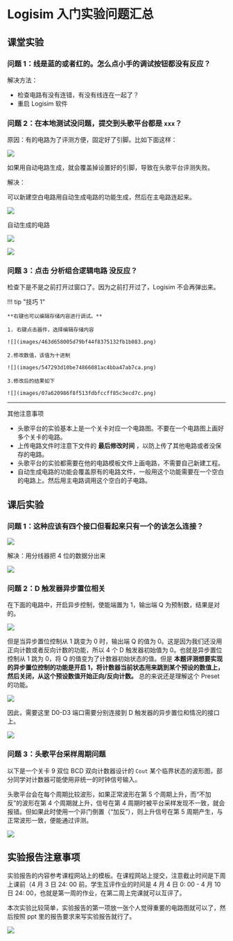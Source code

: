 # Logisim 入门实验问题汇总

## 课堂实验

### 问题 1：线是蓝的或者红的。怎么点小手的调试按钮都没有反应？

解决方法：

- 检查电路有没有连错，有没有线连在一起了？
- 重启 Logisim 软件

### 问题 2：在本地测试没问题，提交到头歌平台都是 `xxx`？

原因：有的电路为了评测方便，固定好了引脚。比如下面这样：

![](images/d4d98378124e07ce67cec01564f32aa9.png)

如果用自动电路生成，就会覆盖掉设置好的引脚，导致在头歌平台评测失败。

解决：

可以新建空白电路用自动生成电路的功能生成，然后在主电路连起来。

![](images/de1ecbc850bf0389f1f941cb446a84f1.png)

自动生成的电路

![](images/c7c6492504a5b3e05a6ccf5c4bca58c3.png)

![](images/61288ba4d12f920543aafba9076f47ee.png)

### 问题 3：点击 **分析组合逻辑电路** 没反应？

检查下是不是之前打开过窗口了。因为之前打开过了，Logisim 不会再弹出来。

!!! tip "技巧 1" 

    **右键也可以编辑存储内容进行调试。**

    1. 右键点击器件，选择编辑存储内容

    ![](images/463d658005d79bf44f8375132fb1b083.png)

    2.修改数值，该值为十进制

    ![](images/547293d10be74866081ac4bba47ab7ca.png)

    3.修改后的结果如下

    ![](images/07a620986f8f513fdbfccff85c3ecd7c.png)

***

其他注意事项

- 头歌平台的实验基本上是一个关卡对应一个电路图。不要在一个电路图上画好多个关卡的电路。
- 上传电路文件时注意下文件的 **最后修改时间** ，以防上传了其他电路或者没保存的电路。
- 头歌平台的实验都需要在他的电路模板文件上画电路，不需要自己新建工程。
- 自动生成电路的功能会覆盖原有的电路文件，一般用这个功能需要在一个空白的电路上。然后用主电路调用这个空白的子电路。

## 课后实验

### 问题 1：这种应该有四个接口但看起来只有一个的该怎么连接？

![](images/188fe197cbb2928f01c0c2b213783644.png)

解决：用分线器把 4 位的数据分出来

![](images/d60279ce7edf41d6c2e77c4bc0f0b33f.png)

### 问题 2：D 触发器异步置位相关

在下面的电路中，开启异步控制，使能端置为 1，输出端 Q 为预制数，结果是对的。

![](images/00caa8560bb948e9324cb754c0b190be.png)

但是当异步置位控制从 1 跳变为 0 时，输出端 Q 的值为 0。这是因为我们还没用正向计数或者反向计数的功能，所以 4 个 D 触发器初始值为 0。也就是异步置位控制从 1 跳为 0，将 Q 的值变为了计数器初始状态的值。但是 **本题评测想要实现的异步置位控制的功能是开启 1，将计数器当前状态用来跳到某个预设的数值上，然后关闭，从这个预设数值开始正向/反向计数。** 总的来说还是理解这个 Preset 的功能。

![](images/1822213dd856163777e6c9bc5fcacff6.png)

因此，需要这里 D0-D3 端口需要分别连接到 D 触发器的异步置位和情况的接口上。

![](images/f3a45eadc108374da4354c6540f22746.png)

### 问题 3：头歌平台采样周期问题

以下是一个关卡 9 双位 BCD 双向计数器设计的 `Cout` 某个临界状态的波形图，部分同学对计数器可能使用非统一的时钟信号输入。

头歌平台会在每个周期比较波形，如果正常波形在第 5 个周期上升，而“不加反”的波形在第 4 个周期就上升，信号在第 4 周期时被平台采样发现不一致，就会报错。但如果此时使用一个非门倒置（“加反”），则上升信号在第 5 周期产生，与正常波形一致，便能通过评测。

![](images/ca0192b9e3b0cf6617dbfeab5e01d478.svg)



## 实验报告注意事项

实验报告的内容参考课程网站上的模板。在课程网站上提交，注意截止时间是下周上课前（4 月 3 日 24: 00 前。学生互评作业的时间是 4 月 4 日 0: 00 - 4 月 10 日 24: 00，也就是第一周的作业，在第二周上完课就可以互评了。

本次实验比较简单，实验报告的第一项放一张个人觉得重要的电路图就可以了，然后按照 ppt 里的报告要求来写实验报告就行了。

![](images/f5eb73b66aacddd61f6f58afb70901d5.png)
